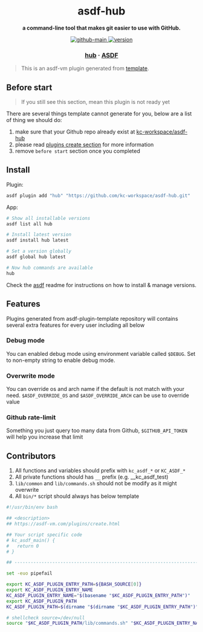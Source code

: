 <h1 align="center">
  asdf-hub
</h1>

<!-- Description section -->
<p align="center">
  <strong>a command-line tool that makes git easier to use with GitHub.</strong>
</p>

<!-- Badges section -->
<p align="center">
  <a href="https://github.com/kc-workspace/asdf-hub/actions/workflows/main.yml">
    <img
      alt="github-main"
      src="https://img.shields.io/github/actions/workflow/status/kc-workspace/asdf-hub/main.yml?style=flat-square&logo=github">
  </a>
  <a href="https://github.com/kc-workspace/asdf-hub/releases">
    <img
      alt="version"
      src="https://img.shields.io/github/v/release/kc-workspace/asdf-hub?style=flat-square&logo=github">
  </a>
</p>

<!-- Links section -->
<h3 align="center">
  <a href="https://hub.github.com">hub</a>
  <span> · </span>
  <a href="https://asdf-vm.com">ASDF</a>
</h3>

> This is an asdf-vm plugin generated from [template](template-gh).

## Before start

> If you still see this section, mean this plugin is not ready yet

There are several things template cannot generate for you,
below are a list of thing we should do:

1. make sure that your Github repo already exist at [kc-workspace/asdf-hub][plugin-gh]
2. please read [plugins create section][asdf-create-plugin] for more information
3. remove `before start` section once you completed

## Install

Plugin:

```sh
asdf plugin add "hub" "https://github.com/kc-workspace/asdf-hub.git"
```

App:

```sh
# Show all installable versions
asdf list all hub

# Install latest version
asdf install hub latest

# Set a version globally
asdf global hub latest

# Now hub commands are available
hub
```

Check the [asdf][asdf-link] readme for instructions on
how to install & manage versions.

## Features

Plugins generated from asdf-plugin-template repository will
contains several extra features for every user including all below

### Debug mode

You can enabled debug mode using environment variable called `$DEBUG`.
Set to non-empty string to enable debug mode.

### Overwrite mode

You can override os and arch name if the default is not match with your need.
`$ASDF_OVERRIDE_OS` and `$ASDF_OVERRIDE_ARCH` can be use to override value

### Github rate-limit

Something you just query too many data from Github,
`$GITHUB_API_TOKEN` will help you increase that limit

## Contributors

1. All functions and variables should prefix with `kc_asdf_*` or `KC_ASDF_*`
2. All private functions should has `__` prefix (e.g. __kc_asdf_test)
2. `lib/common` and `lib/commands.sh` should not be modify as it might overwrite
3. All `bin/*` script should always has below template

```bash
#!/usr/bin/env bash

## <description>
## https://asdf-vm.com/plugins/create.html

## Your script specific code
# kc_asdf_main() {
#   return 0
# }

## -----------------------------------------------------------------------

set -euo pipefail

export KC_ASDF_PLUGIN_ENTRY_PATH=${BASH_SOURCE[0]}
export KC_ASDF_PLUGIN_ENTRY_NAME
KC_ASDF_PLUGIN_ENTRY_NAME="$(basename "$KC_ASDF_PLUGIN_ENTRY_PATH")"
export KC_ASDF_PLUGIN_PATH
KC_ASDF_PLUGIN_PATH=$(dirname "$(dirname "$KC_ASDF_PLUGIN_ENTRY_PATH")")

# shellcheck source=/dev/null
source "$KC_ASDF_PLUGIN_PATH/lib/commands.sh" "$KC_ASDF_PLUGIN_ENTRY_NAME"
```

<!-- LINKS SECTION -->


[plugin-gh]: https://github.com/kc-workspace/asdf-hub
[template-gh]: https://github.com/kc-workspace/asdf-plugin-template
[asdf-link]: https://github.com/asdf-vm/asdf
[asdf-create-plugin]: https://asdf-vm.com/plugins/create.html
